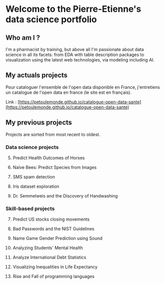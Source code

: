 # Welcome to the Pierre-Etienne's data science portfolio

## Who am I ?

I'm a pharmacist by training, but above all I'm passionate about data science in all its facets: from EDA with table description packages to visualization using the latest web technologies, via modeling including AI.

## My actuals projects

Pour cataloguer l'ensemble de l'open data disponible en France, j'entretiens un catalogue de l'open data en france (le site est en français).

Link : [https://petoulemonde.github.io/catalogue-open-data-sante](https://petoulemonde.github.io/catalogue-open-data-sante)

## My previous projects
Projects are sorted from most recent to oldest.

### Data science projects
5. Predict Health Outcomes of Horses

4. Naïve Bees: Predict Species from Images

3. SMS spam detection

2. Iris dataset exploration

1. Dr. Semmelweis and the Discovery of Handwashing

### Skill-based projects

7. Predict US stocks closing movements

6. Bad Passwords and the NIST Guidelines

5. Name Game Gender Prediction using Sound

4. Analyzing Students' Mental Health

3. Analyze International Debt Statistics

2. Visualizing Inequalities in Life Expectancy

1. Rise and Fall of programming languages


